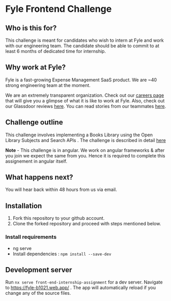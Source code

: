 # Fyle Frontend Challenge

## Who is this for?

This challenge is meant for candidates who wish to intern at Fyle and work with our engineering team. The candidate should be able to commit to at least 6 months of dedicated time for internship.

## Why work at Fyle?

Fyle is a fast-growing Expense Management SaaS product. We are ~40 strong engineering team at the moment. 

We are an extremely transparent organization. Check out our [careers page](https://careers.fylehq.com) that will give you a glimpse of what it is like to work at Fyle. Also, check out our Glassdoor reviews [here](https://www.glassdoor.co.in/Reviews/Fyle-Reviews-E1723235.htm). You can read stories from our teammates [here](https://stories.fylehq.com).

## Challenge outline

This challenge involves implementing a Books Library using the Open Library Subjects and Search APIs . The challenge is described in detail [here](./Application.md)

__Note__ - This challenge is in angular. We work on angular frameworks & after you join we expect the same from you. Hence it is required to complete this assignement in angular itself.

## What happens next?

You will hear back within 48 hours from us via email.

## Installation

1. Fork this repository to your github account.
2. Clone the forked repository and proceed with steps mentioned below.

### Install requirements
* ng serve
* Install dependencies : `npm install --save-dev`

## Development server

Run `nx serve front-end-internship-assignment` for a dev server. Navigate to https://fyle-b1021.web.app/ . The app will automatically reload if you change any of the source files.
